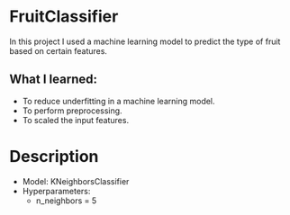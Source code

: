 # FruitClassifier
In this project I used a machine learning model to predict the type of fruit based on certain features.


## What I learned:

* To reduce underfitting in a machine learning model.
* To perform preprocessing.
* To scaled the input features.

# Description

- Model: KNeighborsClassifier
- Hyperparameters:
  - n_neighbors = 5
